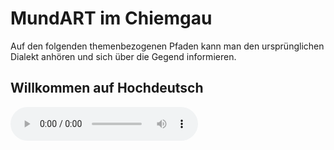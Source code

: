 # MundART im Chiemgau

Auf den folgenden themenbezogenen Pfaden kann man den ursprünglichen Dialekt anhören und sich über die Gegend informieren.

## Willkommen auf Hochdeutsch

![mundART Willommen](https://github.com/gitalm/mundart/blob/main/mundart_1.mp3)
